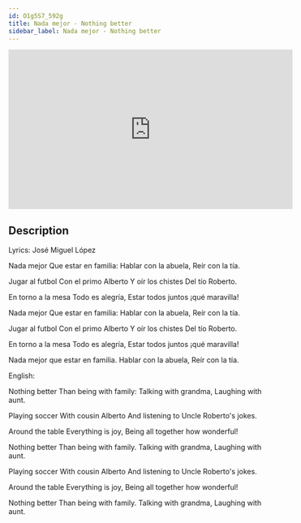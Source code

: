 ```yaml
---
id: O1g5S7_592g
title: Nada mejor - Nothing better
sidebar_label: Nada mejor - Nothing better
---
```


<iframe
  width="560"
  height="315"
  src="https://www.youtube.com/embed/O1g5S7_592g"
  title="YouTube video player"
  frameborder="0"
  allow="accelerometer; autoplay; clipboard-write; encrypted-media; gyroscope; picture-in-picture; web-share"
  referrerpolicy="strict-origin-when-cross-origin"
  allowfullscreen
></iframe>

## Description

Lyrics: José Miguel López

Nada mejor
Que estar en familia:
Hablar con la abuela,
Reír con la tía.

Jugar al futbol
Con el primo Alberto
Y oír los chistes
Del tío Roberto.

En torno a la mesa
Todo es alegría,
Estar todos juntos
¡qué maravilla!

Nada mejor
Que estar en familia:
Hablar con la abuela,
Reír con la tía.

Jugar al futbol
Con el primo Alberto
Y oír los chistes
Del tío Roberto.

En torno a la mesa
Todo es alegría,
Estar todos juntos
¡qué maravilla!

Nada mejor
que estar en familia.
Hablar con la abuela,
Reír con la tía.

English:

Nothing better
Than being with family:
Talking with grandma,
Laughing with aunt.

Playing soccer
With cousin Alberto
And listening to Uncle Roberto's jokes.

Around the table
Everything is joy,
Being all together
how wonderful!

Nothing better
Than being with family.
Talking with grandma,
Laughing with aunt.

Playing soccer
With cousin Alberto
And listening to Uncle Roberto's jokes.

Around the table
Everything is joy,
Being all together
how wonderful!

Nothing better
Than being with family.
Talking with grandma,
Laughing with aunt.
